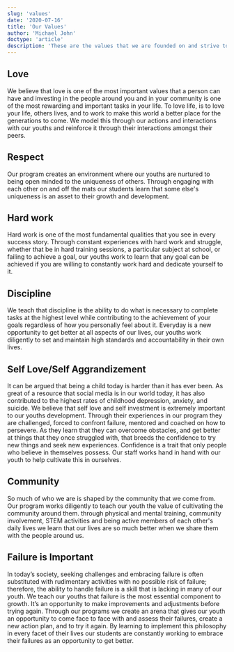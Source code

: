 ```yaml
---
slug: 'values'
date: '2020-07-16'
title: 'Our Values'
author: 'Michael John'
doctype: 'article'
description: 'These are the values that we are founded on and strive to meet everyday'
---
```

## Love
We believe that love is one of the most important values that a person can have and investing in the people around you and in your community is one of the most rewarding and important tasks in your life. To love life, is to love your life, others lives, and to work to make this world a better place for the generations to come. We model this through our actions and interactions with our youths and reinforce it through their interactions amongst their peers.  

## Respect
Our program creates an environment where our youths are nurtured to being open minded to the uniqueness of others.  Through engaging with each other on and off the mats our students learn that some else's uniqueness is an asset to their growth and development. 


## Hard work
Hard work is one of the most fundamental qualities that you see in every success story. Through constant experiences with hard work and struggle, whether that be in hard training sessions, a particular subject at school, or failing to achieve a goal, our youths work to learn that any goal can be achieved if you are willing to constantly work hard and dedicate yourself to it. 

## Discipline
We teach that discipline is the ability to do what is necessary to complete tasks at the highest level while contributing to the achievement of your goals regardless of how you personally feel about it. Everyday is a new opportunity to get better at all aspects of our lives, our youths work diligently to set and maintain high standards and accountability in their own lives.  

## Self Love/Self Aggrandizement 
It can be argued that being a child today is harder than it has ever been. As great of a resource that social media is in our world today, it has also contributed to the highest rates of childhood depression, anxiety, and suicide. We believe that self love and self investment is extremely important to our youths development. Through their experiences in our program they are challenged, forced to confront failure, mentored and coached on how to persevere. As they learn that they can overcome obstacles, and get better at things that they once struggled with, that breeds the confidence to try new things and seek new experiences. Confidence is a trait that only people who believe in themselves possess. Our staff works hand in hand with our youth to help cultivate this in ourselves. 

## Community 
So much of who we are is shaped by the community that we come from. Our program works diligently to teach our youth the value of cultivating the community around them. through physical and mental training, community involvement, STEM activities and being active members of each other's daily lives we learn that our lives are so much better when we share them with the people around us. 

## Failure is Important 
In today’s society, seeking challenges and embracing failure is often substituted with rudimentary activities with no possible risk of failure; therefore, the ability to handle failure is a skill that is lacking in many of our youth. We teach our youths that failure is the most essential component to growth. It’s an opportunity to make improvements and adjustments before trying again. Through our programs we create an arena that gives our youth an opportunity to  come face to face with and assess their failures, create a new action plan, and to try it again. By learning to implement this philosophy in every facet of their lives our students are constantly working to embrace their failures as an opportunity to get better. 